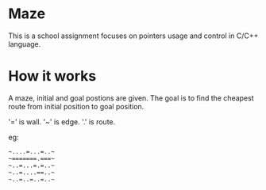 # Maze
This is a school assignment focuses on pointers usage and control in C/C++ language.

# How it works
A maze, initial and goal postions are given. The goal is to find the cheapest route from initial position to goal position.

'=' is wall.
'~' is edge.
'.' is route.

eg:
~~~~~~~~~~~~~
~....=...=..~
~=======.===~
~..=...=.=..~
~..=....==..~
~..=..=..=..~
~~~~~~~~~~~~~
